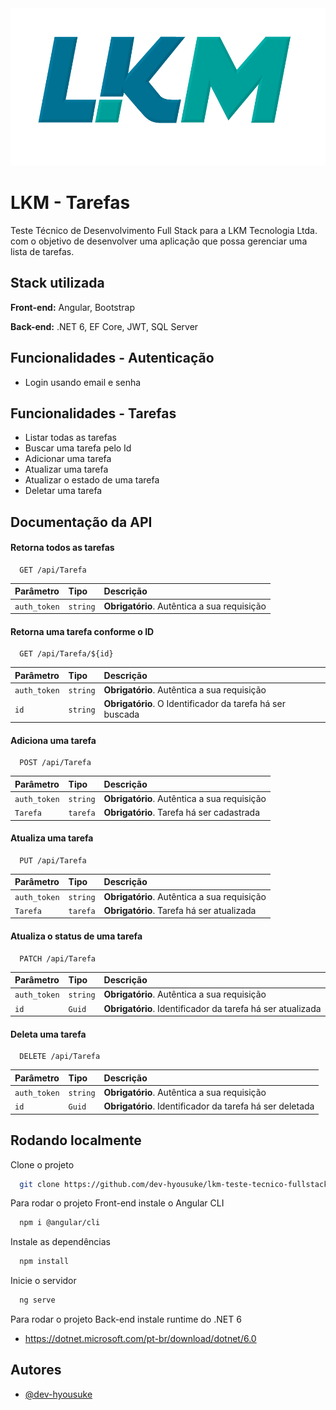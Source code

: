 
<img src="LKM-ToDosWeb-Front\src\assets\LKM-Tecnologia-Color-Branco.png">


# LKM - Tarefas

Teste Técnico de Desenvolvimento Full Stack para a LKM Tecnologia Ltda. com o objetivo de desenvolver uma aplicação que possa gerenciar uma lista de tarefas.


## Stack utilizada

**Front-end:** Angular, Bootstrap

**Back-end:** .NET 6, EF Core, JWT, SQL Server


## Funcionalidades - Autenticação

- Login usando email e senha

## Funcionalidades - Tarefas

- Listar todas as tarefas
- Buscar uma tarefa pelo Id
- Adicionar uma tarefa
- Atualizar uma tarefa
- Atualizar o estado de uma tarefa
- Deletar uma tarefa
## Documentação da API

#### Retorna todos as tarefas

```http
  GET /api/Tarefa
```

| Parâmetro   | Tipo       | Descrição                           |
| :---------- | :--------- | :---------------------------------- |
| `auth_token`| `string`   | **Obrigatório**. Autêntica a sua requisição |

#### Retorna uma tarefa conforme o ID

```http
  GET /api/Tarefa/${id}
```

| Parâmetro   | Tipo       | Descrição                                   |
| :---------- | :--------- | :------------------------------------------ |
| `auth_token`| `string`   | **Obrigatório**. Autêntica a sua requisição |
| `id`        | `string`   | **Obrigatório**. O Identificador da tarefa há ser buscada |

#### Adiciona uma tarefa

```http
  POST /api/Tarefa
```

| Parâmetro   | Tipo       | Descrição                                   |
| :---------- | :--------- | :------------------------------------------ |
| `auth_token`| `string`   | **Obrigatório**. Autêntica a sua requisição |
| `Tarefa`    | `tarefa`   | **Obrigatório**. Tarefa há ser cadastrada   |

#### Atualiza uma tarefa

```http
  PUT /api/Tarefa
```

| Parâmetro   | Tipo       | Descrição                                   |
| :---------- | :--------- | :------------------------------------------ |
| `auth_token`| `string`   | **Obrigatório**. Autêntica a sua requisição |
| `Tarefa`    | `tarefa`   | **Obrigatório**. Tarefa há ser atualizada   |

#### Atualiza o status de uma tarefa

```http
  PATCH /api/Tarefa
```

| Parâmetro   | Tipo       | Descrição                                   |
| :---------- | :--------- | :------------------------------------------ |
| `auth_token`| `string`   | **Obrigatório**. Autêntica a sua requisição |
| `id`        | `Guid`     | **Obrigatório**. Identificador da tarefa há ser atualizada |

#### Deleta uma tarefa

```http
  DELETE /api/Tarefa
```

| Parâmetro   | Tipo       | Descrição                                   |
| :---------- | :--------- | :------------------------------------------ |
| `auth_token`| `string`   | **Obrigatório**. Autêntica a sua requisição |
| `id`        | `Guid`     | **Obrigatório**. Identificador da tarefa há ser deletada |


## Rodando localmente 

Clone o projeto

```bash
  git clone https://github.com/dev-hyousuke/lkm-teste-tecnico-fullstack
```

Para rodar o projeto Front-end instale o Angular CLI

```bash
  npm i @angular/cli
```

Instale as dependências

```bash
  npm install
```

Inicie o servidor

```bash
  ng serve
```

Para rodar o projeto Back-end instale runtime do .NET 6

- https://dotnet.microsoft.com/pt-br/download/dotnet/6.0



## Autores

- [@dev-hyousuke](https://www.github.com/dev-hyousuke)


